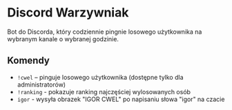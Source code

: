 # Discord Warzywniak

Bot do Discorda, który codziennie pingnie losowego użytkownika na wybranym kanale o wybranej godzinie.

## Komendy

- `!cwel` – pinguje losowego użytkownika (dostępne tylko dla administratorów)
- `!ranking` - pokazuje ranking najczęściej wylosowanych osób
- `igor` - wysyła obrazek "IGOR CWEL" po napisaniu słowa "igor" na czacie
